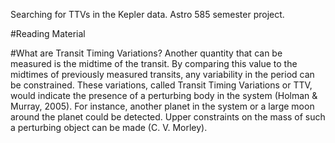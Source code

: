 Searching for TTVs in the Kepler data. Astro 585 semester project.


#Reading Material



#What are Transit Timing Variations?
Another quantity that can be measured is the midtime of the transit. By comparing
this value to the midtimes of previously measured transits, any variability in the period can
be constrained. These variations, called Transit Timing Variations or TTV, would indicate
the presence of a perturbing body in the system (Holman & Murray, 2005). For instance,
another planet in the system or a large moon around the planet could be detected. Upper
constraints on the mass of such a perturbing object can be made (C. V. Morley).

